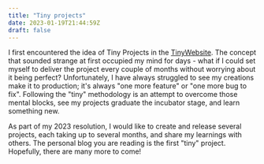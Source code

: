 ```yaml
---
title: "Tiny projects"
date: 2023-01-19T21:44:59Z
draft: false
---
```

I first encountered the idea of Tiny Projects in the [TinyWebsite](https://tinyprojects.dev/posts/six_months_of_tiny_projects). The concept that sounded strange at first occupied my mind for days -  what if I could set myself to deliver the project every couple of months without worrying about it being perfect? Unfortunately, I have always struggled to see my creations make it to production; it's always "one more feature" or "one more bug to fix". Following the "tiny" methodology is an attempt to overcome those mental blocks, see my projects graduate the incubator stage, and learn something new.

As part of my 2023 resolution, I would like to create and release several projects, each taking up to several months, and share my learnings with others. The personal blog you are reading is the first "tiny" project. Hopefully, there are many more to come!
